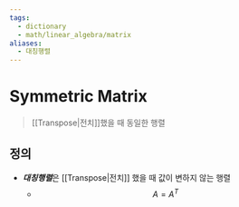 ```yaml
---
tags:
  - dictionary
  - math/linear_algebra/matrix
aliases:
  - 대칭행렬
---
```

# Symmetric Matrix
> [[Transpose|전치]]했을 때 동일한 행렬
## 정의
+ ***대칭행렬***은 [[Transpose|전치]] 했을 때 값이 변하지 않는 행렬
	+ $$A = A^T$$